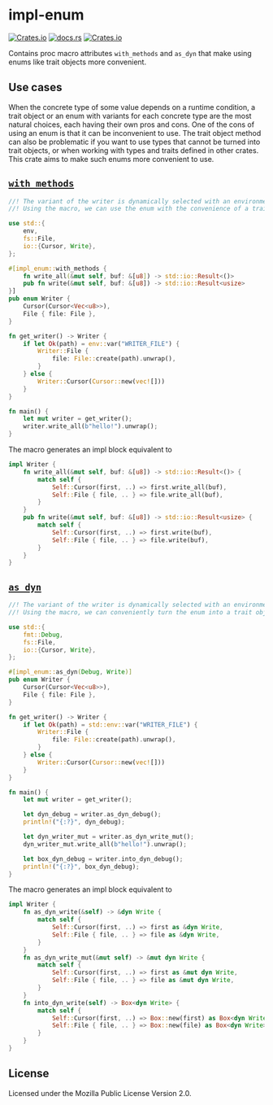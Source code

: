 # impl-enum

[![Crates.io](https://img.shields.io/crates/v/impl-enum)](https://crates.io/crates/impl-enum)
[![docs.rs](https://img.shields.io/docsrs/impl-enum)](https://docs.rs/impl-enum)
[![Crates.io](https://img.shields.io/crates/l/impl-enum)](https://choosealicense.com/licenses/mpl-2.0/)

Contains proc macro attributes `with_methods` and `as_dyn` that make using enums like trait objects more convenient.

## Use cases

When the concrete type of some value depends on a runtime condition, a trait object or an enum with variants for each concrete type are the most natural choices, each having their own pros and cons. One of the cons of using an enum is that it can be inconvenient to use. The trait object method can also be problematic if you want to use types that cannot be turned into trait objects, or when working with types and traits defined in other crates. This crate aims to make such enums more convenient to use.

## [`with_methods`](https://docs.rs/impl-enum/latest/impl_enum/attr.with_methods.html)

```rust
//! The variant of the writer is dynamically selected with an environment variable.
//! Using the macro, we can use the enum with the convenience of a trait object.

use std::{
    env,
    fs::File,
    io::{Cursor, Write},
};

#[impl_enum::with_methods {
    fn write_all(&mut self, buf: &[u8]) -> std::io::Result<()>
    pub fn write(&mut self, buf: &[u8]) -> std::io::Result<usize>
}]
pub enum Writer {
    Cursor(Cursor<Vec<u8>>),
    File { file: File },
}

fn get_writer() -> Writer {
    if let Ok(path) = env::var("WRITER_FILE") {
        Writer::File {
            file: File::create(path).unwrap(),
        }
    } else {
        Writer::Cursor(Cursor::new(vec![]))
    }
}

fn main() {
    let mut writer = get_writer();
    writer.write_all(b"hello!").unwrap();
}
```

The macro generates an impl block equivalent to

```rust
impl Writer {
    fn write_all(&mut self, buf: &[u8]) -> std::io::Result<()> {
        match self {
            Self::Cursor(first, ..) => first.write_all(buf),
            Self::File { file, .. } => file.write_all(buf),
        }
    }
    pub fn write(&mut self, buf: &[u8]) -> std::io::Result<usize> {
        match self {
            Self::Cursor(first, ..) => first.write(buf),
            Self::File { file, .. } => file.write(buf),
        }
    }
}
```

## [`as_dyn`](https://docs.rs/impl-enum/latest/impl_enum/attr.as_dyn.html)
```rust
//! The variant of the writer is dynamically selected with an environment variable.
//! Using the macro, we can conveniently turn the enum into a trait object when necessary.

use std::{
    fmt::Debug,
    fs::File,
    io::{Cursor, Write},
};

#[impl_enum::as_dyn(Debug, Write)]
pub enum Writer {
    Cursor(Cursor<Vec<u8>>),
    File { file: File },
}

fn get_writer() -> Writer {
    if let Ok(path) = std::env::var("WRITER_FILE") {
        Writer::File {
            file: File::create(path).unwrap(),
        }
    } else {
        Writer::Cursor(Cursor::new(vec![]))
    }
}

fn main() {
    let mut writer = get_writer();

    let dyn_debug = writer.as_dyn_debug();
    println!("{:?}", dyn_debug);

    let dyn_writer_mut = writer.as_dyn_write_mut();
    dyn_writer_mut.write_all(b"hello!").unwrap();

    let box_dyn_debug = writer.into_dyn_debug();
    println!("{:?}", box_dyn_debug);
}
```

The macro generates an impl block equivalent to

```rust
impl Writer {
    fn as_dyn_write(&self) -> &dyn Write {
        match self {
            Self::Cursor(first, ..) => first as &dyn Write,
            Self::File { file, .. } => file as &dyn Write,
        }
    }
    fn as_dyn_write_mut(&mut self) -> &mut dyn Write {
        match self {
            Self::Cursor(first, ..) => first as &mut dyn Write,
            Self::File { file, .. } => file as &mut dyn Write,
        }
    }
    fn into_dyn_write(self) -> Box<dyn Write> {
        match self {
            Self::Cursor(first, ..) => Box::new(first) as Box<dyn Write>,
            Self::File { file, .. } => Box::new(file) as Box<dyn Write>,
        }
    }
}
```



## License
Licensed under the Mozilla Public License Version 2.0.
